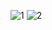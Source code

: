 ![1](https://github.com/user-attachments/assets/6dfa59c4-282f-4080-89ca-58c99eaf8ae7)
![2](https://github.com/user-attachments/assets/8c05056a-971f-4fa9-99e3-af8f817fd7c0)
